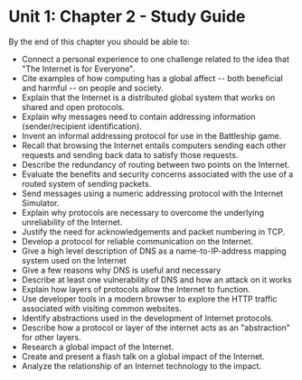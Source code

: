 # Unit 1: Chapter 2 - Study Guide

By the end of this chapter you should be able to:

* Connect a personal experience to one challenge related to the idea that "The Internet is for Everyone".
* Cite examples of how computing has a global affect -- both beneficial and harmful -- on people and society.
* Explain that the Internet is a distributed global system that works on shared and open protocols.
* Explain why messages need to contain addressing information (sender/recipient identification).
* Invent an informal addressing protocol for use in the Battleship game.
* Recall that browsing the Internet entails computers sending each other requests and sending back data to satisfy those requests.
* Describe the redundancy of routing between two points on the Internet.
* Evaluate the benefits and security concerns associated with the use of a routed system of sending packets.
* Send messages using a numeric addressing protocol with the Internet Simulator.
* Explain why protocols are necessary to overcome the underlying unreliability of the Internet.
* Justify the need for acknowledgements and packet numbering in TCP.
* Develop a protocol for reliable communication on the Internet.
* Give a high level description of DNS as a name-to-IP-address mapping system used on the Internet
* Give a few reasons why DNS is useful and necessary
* Describe at least one vulnerability of DNS and how an attack on it works
* Explain how layers of protocols allow the Internet to function.
* Use developer tools in a modern browser to explore the HTTP traffic associated with visiting common websites.
* Identify abstractions used in the development of Internet protocols.
* Describe how a protocol or layer of the internet acts as an "abstraction" for other layers.
* Research a global impact of the Internet.
* Create and present a flash talk on a global impact of the Internet.
* Analyze the relationship of an Internet technology to the impact.
